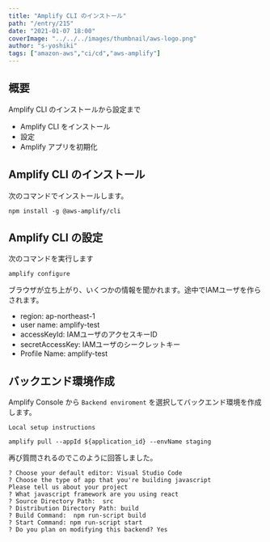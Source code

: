 ```yaml
---
title: "Amplify CLI のインストール"
path: "/entry/215"
date: "2021-01-07 18:00"
coverImage: "../../../images/thumbnail/aws-logo.png"
author: "s-yoshiki"
tags: ["amazon-aws","ci/cd","aws-amplify"]
---
```


## 概要

Amplify CLI のインストールから設定まで

 - Amplify CLI をインストール
 - 設定
 - Amplify アプリを初期化

## Amplify CLI のインストール

次のコマンドでインストールします。

```shell
npm install -g @aws-amplify/cli
```

## Amplify CLI の設定

次のコマンドを実行します

```shell
amplify configure
```

ブラウザが立ち上がり、いくつかの情報を聞かれます。途中でIAMユーザを作らされます。

 - region:  ap-northeast-1
 - user name:  amplify-test
 - accessKeyId:  IAMユーザのアクセスキーID
 - secretAccessKey:  IAMユーザのシークレットキー
 - Profile Name:  amplify-test

## バックエンド環境作成

Amplify Console から `Backend enviroment` を選択してバックエンド環境を作成します。

`Local setup instructions`

```shell
amplify pull --appId ${application_id} --envName staging
```

再び質問されるのでこのように回答しました。

```
? Choose your default editor: Visual Studio Code
? Choose the type of app that you're building javascript
Please tell us about your project
? What javascript framework are you using react
? Source Directory Path:  src
? Distribution Directory Path: build
? Build Command:  npm run-script build
? Start Command: npm run-script start
? Do you plan on modifying this backend? Yes
```